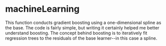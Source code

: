# machineLearning

This function conducts gradient boosting using a one-dimensional spline as the base. The code is fairly simple, but writing it certainly helped me better understand boosting. The concept behind boosting is to iteratively fit regression trees to the residuals of the base learner--in this case a spline.

